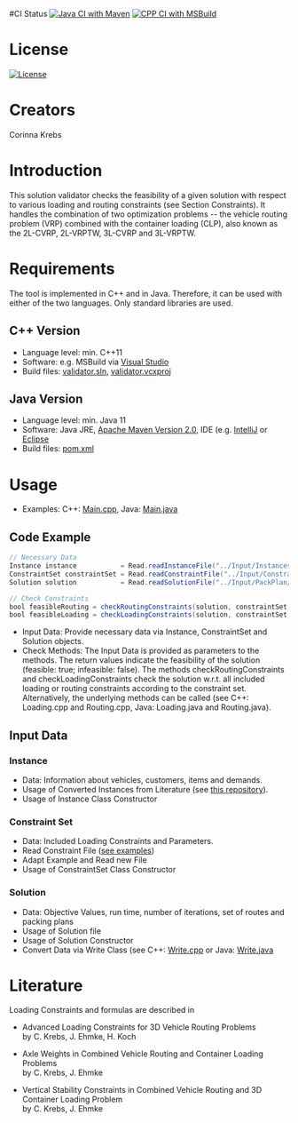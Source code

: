 #CI Status
[![Java CI with Maven](https://github.com/CorinnaKrebs/SolutionValidator/actions/workflows/maven.yml/badge.svg)](https://github.com/CorinnaKrebs/SolutionValidator/actions/workflows/maven.yml)
[![CPP CI with MSBuild](https://github.com/CorinnaKrebs/SolutionValidator/actions/workflows/msbuild.yml/badge.svg)](https://github.com/CorinnaKrebs/SolutionValidator/actions/workflows/msbuild.yml)

# License
[![License](https://img.shields.io/badge/License-Apache%202.0-blue.svg)](https://opensource.org/licenses/Apache-2.0)

# Creators
Corinna Krebs

# Introduction
This solution validator checks the feasibility of a given solution with respect to various loading and routing constraints (see Section Constraints).
It handles the combination of two optimization problems -- the vehicle routing problem (VRP) combined with the container loading (CLP), also known as the 2L-CVRP, 2L-VRPTW, 3L-CVRP and 3L-VRPTW.

# Requirements
The tool is implemented in C++ and in Java. Therefore, it can be used with either of the two languages.
Only standard libraries are used.

## C++ Version
* Language level: min. C++11
* Software: e.g. MSBuild via [Visual Studio](https://visualstudio.microsoft.com/de/)
* Build files: [validator.sln](https://github.com/CorinnaKrebs/SolutionValidator/blob/master/cpp/Validator/Validator.sln), [validator.vcxproj](https://github.com/CorinnaKrebs/SolutionValidator/blob/master/cpp/Validator/Validator.vcxproj)

## Java Version
* Language level: min. Java 11
* Software: Java JRE, [Apache Maven Version 2.0](https://maven.apache.org/), IDE (e.g. [IntelliJ](https://www.jetbrains.com/de-de/idea/) or [Eclipse](https://www.eclipse.org/downloads/)
* Build files: [pom.xml](https://github.com/CorinnaKrebs/SolutionValidator/blob/master/java/pom.xml)

# Usage
* Examples: C++: [Main.cpp](https://github.com/CorinnaKrebs/SolutionValidator/blob/master/cpp/Validator/Main.cpp), Java: [Main.java](https://github.com/CorinnaKrebs/SolutionValidator/blob/master/java/src/main/java/com/threedimensionalloadingcvrp/validator/Main.java)

## Code Example

```Java
// Necessary Data
Instance instance           = Read.readInstanceFile("../Input/Instances/Krebs_Ehmke_Koch_2020/001_n020_m200_bt3.txt");
ConstraintSet constraintSet = Read.readConstraintFile("../Input/Constraint_Sets/P1.txt");
Solution solution           = Read.readSolutionFile("../Input/PackPlan/001_n020_m200_bt3_P1_1.txt", instance);

// Check Constraints
bool feasibleRouting = checkRoutingConstraints(solution, constraintSet, instance);
bool feasibleLoading = checkLoadingConstraints(solution, constraintSet, instance);
```

* Input Data: Provide necessary data via Instance, ConstraintSet and Solution objects.
* Check Methods: The Input Data is provided as parameters to the methods. The return values indicate the feasibility of the solution (feasible: true; infeasible: false). The methods checkRoutingConstraints and checkLoadingConstraints check the solution w.r.t. all included loading or routing constraints according to the constraint set. Alternatively, the underlying methods can be called (see C++: Loading.cpp and Routing.cpp, Java: Loading.java and Routing.java). 

## Input Data

### Instance
* Data: Information about vehicles, customers, items and demands.
* Usage of Converted Instances from Literature (see [this repository](https://github.com/CorinnaKrebs/Instances)).
* Usage of Instance Class Constructor 

### Constraint Set
* Data: Included Loading Constraints and Parameters.
* Read Constraint File ([see examples](https://github.com/CorinnaKrebs/SolutionValidator/tree/master/Input/Constraint_Sets))
* Adapt Example and Read new File
* Usage of ConstraintSet Class Constructor

### Solution
* Data: Objective Values, run time, number of iterations, set of routes and packing plans
* Usage of Solution file 
* Usage of Solution Constructor 
* Convert Data via Write Class (see C++: [Write.cpp](https://github.com/CorinnaKrebs/SolutionValidator/blob/master/cpp/Validator/Write.cpp) or Java: [Write.java](https://github.com/CorinnaKrebs/SolutionValidator/blob/master/java/src/main/java/com/threedimensionalloadingcvrp/validator/Write.java)

# Literature
Loading Constraints and formulas are described in

* Advanced Loading Constraints for 3D Vehicle Routing Problems <br>
by C. Krebs, J. Ehmke, H. Koch

* Axle Weights in Combined Vehicle Routing and Container Loading Problems <br>
by C. Krebs, J. Ehmke

* Vertical Stability Constraints in Combined Vehicle Routing and 3D Container Loading Problem <br>
by C. Krebs, J. Ehmke



